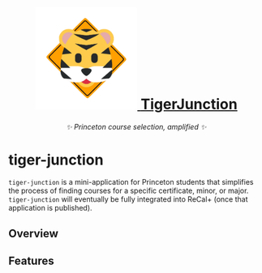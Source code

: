 <h1 align="center">
  <a href="https://gargenheim.net/#gh-light-mode-only">
    <img src="static/tjlogolarge.png" alt="Tiger Junction Logo" width="40%">
    <span>TigerJunction</span>
  </a>
</h1>

<p align="center">
  <i align="center">✨ Princeton course selection, amplified ✨</i>
</p>

# tiger-junction
`tiger-junction` is a mini-application for Princeton students
that simplifies the process of finding courses for a specific 
certificate, minor, or major. `tiger-junction` will eventually be 
fully integrated into ReCal+ (once that application is published).

## Overview

## Features
